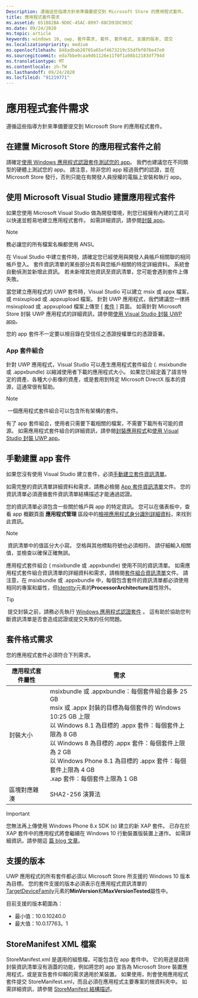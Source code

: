 ```yaml
---
Description: 遵循這些指導方針來準備要提交到 Microsoft Store 的應用程式套件。
title: 應用程式套件需求
ms.assetid: 651B82BA-9D0C-45AC-8997-88CD93DC903C
ms.date: 09/24/2020
ms.topic: article
keywords: windows 10, uwp, 套件需求, 套件, 套件格式, 支援的版本, 提交
ms.localizationpriority: medium
ms.openlocfilehash: 848adbab20765a65ef4673219c55dfbf076e47e0
ms.sourcegitcommit: eda7bbe9caa9d61126e11f0f1a98b12183df794d
ms.translationtype: MT
ms.contentlocale: zh-TW
ms.lasthandoff: 09/24/2020
ms.locfileid: "91219771"
---
```

# <a name="app-package-requirements"></a>應用程式套件需求

遵循這些指導方針來準備要提交到 Microsoft Store 的應用程式套件。

## <a name="before-you-build-your-apps-package-for-the-microsoft-store"></a>在建置 Microsoft Store 的應用程式套件之前

請確定[使用 Windows 應用程式認證套件測試您的 app](../debug-test-perf/windows-app-certification-kit.md)。 我們也建議您在不同類型的硬體上測試您的 app。 請注意，除非您的 app 經過我們的認證，並在 Microsoft Store 發行，否則只能在有開發人員授權的電腦上安裝和執行 app。

## <a name="building-the-app-package-using-microsoft-visual-studio"></a>使用 Microsoft Visual Studio 建置應用程式套件

如果您使用 Microsoft Visual Studio 做為開發環境，則您已經擁有內建的工具可以快速並輕易地建立應用程式套件。 如需詳細資訊，請參閱[封裝 app](../packaging/index.md)。

> [!NOTE]
> 務必讓您的所有檔案名稱都使用 ANSI。 

在 Visual Studio 中建立套件時，請確定您已經使用與開發人員帳戶相關聯的相同帳戶登入。 套件資訊清單的某些部分具有與您帳戶相關的特定詳細資料。 系統會自動偵測並新增此資訊。 若未新增其他資訊至資訊清單，您可能會遇到套件上傳失敗。 

當您建立應用程式的 UWP 套件時，Visual Studio 可以建立 msix 或 appx 檔案，或 msixupload 或 .appxupload 檔案。 針對 UWP 應用程式，我們建議您一律將 msixupload 或 .appxupload 檔案上傳至 [ [套件](upload-app-packages.md) ] 頁面。 如需針對 Microsoft Store 封裝 UWP 應用程式的詳細資訊，請參閱[使用 Visual Studio 封裝 UWP app](/windows/msix/package/packaging-uwp-apps)。

您的 app 套件不一定要以根目錄在受信任之憑證授權單位的憑證簽署。


### <a name="app-bundles"></a>App 套件組合

針對 UWP 應用程式，Visual Studio 可以產生應用程式套件組合 (. msixbundle 或 .appxbundle) 以縮減使用者下載的應用程式大小。 如果您已經定義了語言特定的資產、各種大小影像的資產，或是套用到特定 Microsoft DirectX 版本的資源，這通常很有幫助。

> [!NOTE]
> 一個應用程式套件組合可以包含所有架構的套件。

有了 app 套件組合，使用者只需要下載相關的檔案，不需要下載所有可能的資源。 如需應用程式套件組合的詳細資訊，請參閱[封裝應用程式](../packaging/index.md)和[使用 Visual Studio 封裝 UWP app](/windows/msix/package/packaging-uwp-apps)。


## <a name="building-the-app-package-manually"></a>手動建置 app 套件

如果您沒有使用 Visual Studio 建立套件，必須[手動建立套件資訊清單](/uwp/schemas/appxpackage/how-to-create-a-package-manifest-manually)。

如需完整的資訊清單詳細資料和需求，請務必檢閱 [App 套件資訊清單](/uwp/schemas/appxpackage/appx-package-manifest)文件。 您的資訊清單必須遵循套件資訊清單結構描述才能通過認證。

您的資訊清單必須包含一些關於帳戶與 app 的特定資訊。 您可以在儀表板中，查看 app 概觀頁面 **應用程式管理** 區段中的[檢視應用程式身分識別詳細資料](view-app-identity-details.md)，來找到此資訊。

> [!NOTE]
> 資訊清單中的值區分大小寫。 空格與其他標點符號也必須相符。 請仔細輸入相關值，並檢查以確保正確無誤。


應用程式套件組合 ( msixbundle 或 .appxbundle) 使用不同的資訊清單。 如需應用程式套件組合資訊清單的詳細資料和需求，請檢閱[套件組合資訊清單](/uwp/schemas/bundlemanifestschema/bundle-manifest)文件。 請注意，在 msixbundle 或 .appxbundle 中，每個包含套件的資訊清單都必須使用相同的專案和屬性，但[Identity](/uwp/schemas/appxpackage/uapmanifestschema/element-identity)元素的**ProcessorArchitecture**屬性除外。

> [!TIP]
> 提交封裝之前，請務必先執行 [Windows 應用程式認證套件](../debug-test-perf/windows-app-certification-kit.md) 。 這有助於協助您判斷資訊清單是否會造成認證或提交失敗的任何問題。


## <a name="package-format-requirements"></a>套件格式需求

您的應用程式套件必須符合下列需求。

| 應用程式套件屬性 | 需求                                                          |
|----------------------|----------------------------------------------------------------------|
| 封裝大小         | msixbundle 或 .appxbundle：每個套件組合最多 25 GB <br>msix 或 .appx 封裝的目標為每個套件的 Windows 10:25 GB 上限<br>以 Windows 8.1 為目標的 .appx 套件：每個套件上限為 8 GB <br> 以 Windows 8 為目標的 .appx 套件：每個套件上限為 2 GB <br> 以 Windows Phone 8.1 為目標的 .appx 套件：每個套件上限為 4 GB <br> .xap 套件：每個套件上限為 1 GB                                                                           |
| 區塊對應雜湊     | SHA2-256 演算法                                                   |

> [!IMPORTANT]
> 您無法再上傳使用 Windows Phone 8.x SDK (s) 建立的新 XAP 套件。 已存在於 XAP 套件中的應用程式將會繼續在 Windows 10 行動裝置版裝置上運作。 如需詳細資訊，請參閱這 [篇 blog 文章](https://blogs.windows.com/windowsdeveloper/2018/08/20/important-dates-regarding-apps-with-windows-phone-8-x-and-earlier-and-windows-8-8-1-packages-submitted-to-microsoft-store)。

## <a name="supported-versions"></a>支援的版本

UWP 應用程式的所有套件都必須以 Microsoft Store 所支援的 Windows 10 版本為目標。 您的套件支援的版本必須表示在應用程式資訊清單的[TargetDeviceFamily](/uwp/schemas/appxpackage/uapmanifestschema/element-targetdevicefamily)元素的**MinVersion**和**MaxVersionTested**屬性中。

目前支援的版本範圍為： 
- 最小值：10.0.10240.0
- 最大值：10.0.17763。1


## <a name="storemanifest-xml-file"></a>StoreManifest XML 檔案

StoreManifest.xml 是選用的組態檔，可能包含在 app 套件中。 它的用途是啟用封裝資訊清單沒有涵蓋的功能，例如將您的 app 宣告為 Microsoft Store 裝置應用程式，或是宣告套件仰賴的需求適用於某裝置。 如果使用，則會使用應用程式套件提交 StoreManifest.xml，而且必須在應用程式主要專案的根資料夾中。 如需詳細資訊，請參閱 [StoreManifest 結構描述](/uwp/schemas/storemanifest/store-manifest-schema-portal)。

 

 
